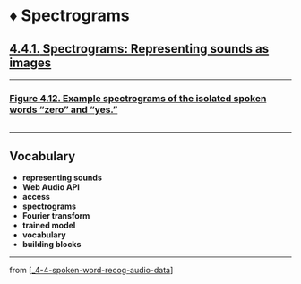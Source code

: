 # ♦️ Spectrograms

## [**4.4.1.** Spectrograms: Representing sounds as images](https://livebook.manning.com/book/deep-learning-with-javascript/chapter-4/197)

---

### [Figure 4.12. Example spectrograms of the isolated spoken words “zero” and “yes.”](https://livebook.manning.com/book/deep-learning-with-javascript/chapter-4/ch04fig12)

<img src=""/>

---

## **Vocabulary**

- **representing sounds**
- **Web Audio API**
- **access**
- **spectrograms**
- **Fourier transform**
- **trained model**
- **vocabulary**
- **building blocks**

<link rel="stylesheet" type="text/css" media="all" href="../../../assets/css/custom.css" />

---

from [[_4-4-spoken-word-recog-audio-data]]

[//begin]: # "Autogenerated link references for markdown compatibility"
[_4-4-spoken-word-recog-audio-data]: _4-4-spoken-word-recog-audio-data.md "♦️ Spoken Word Recog"
[//end]: # "Autogenerated link references"
